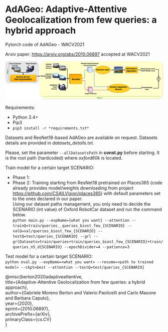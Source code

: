 # AdAGeo: Adaptive-Attentive Geolocalization from few queries: a hybrid approach
Pytorch code of AdAGeo - WACV2021

Arxiv paper: https://arxiv.org/abs/2010.06897 accepted at WACV2021

![Architecture](architecture.jpg)


Requirements:
*  Python 3.4+
*  Pip3
*  `pip3 install -r *requirements.txt*`
  
  
Datasets and ResNet18-based AdAGeo are available on request.
Datasets details are provided in *datasets_details.txt*.

Please, set the parameter `--allDatasetsPath` in **const.py** before starting. It is the root path (hardcoded) where *oxford60k* is located.  

Train model for a certain target SCENARIO:  
*  Phase 1:  
*  Phase 2: Training starting from ResNet18 pretrained on Places365 (code already provides model/weights downloading from project https://github.com/CSAILVision/places365) with default parameters set to the ones declared in our paper.  
Using our dataset paths management, you only need to decide the SCENARIO (int value) of Oxford RobotCar dataset and run the command below.  
`python main.py --expName={what you want} --attention --trainQ=train/queries__queries_biost_few_{SCENARIO} --valQ=val/queries_biost_few_{SCENARIO} --testQ=test/queries_{SCENARIO} --grl --grlDatasets=train/queries+train/queries_biost_few_{SCENARIO}+train/queries_n5_d{SCENARIO} --epochDivider=4 --patience=3 `  
  
Test model for a certain target SCENARIO:  
`python eval.py --expName=<what you want> --resume=<path to trained model> --ckpt=best --attention --testQ=test/queries_{SCENARIO}`  
  

@misc{berton2020adaptiveattentive,  
              title={Adaptive-Attentive Geolocalization from few queries: a hybrid approach},   
              author={Gabriele Moreno Berton and Valerio Paolicelli and Carlo Masone and Barbara Caputo},  
              year={2020},   
              eprint={2010.06897},   
              archivePrefix={arXiv},   
              primaryClass={cs.CV}  
             }
